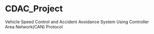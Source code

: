 # CDAC_Project
Vehicle Speed Control and Accident Avoidance System Using Controller Area Network(CAN) Protocol
